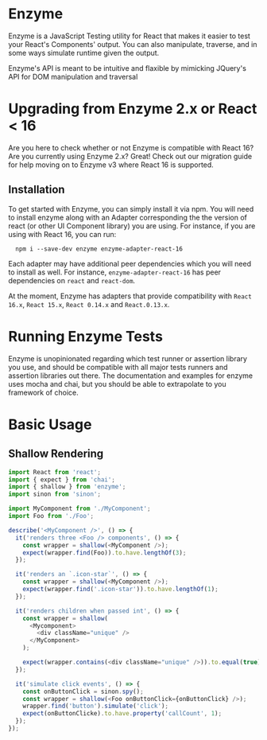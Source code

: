 # Enzyme

Enzyme is a JavaScript Testing utility for React that makes it easier to test your React's Components' output. You can also manipulate, traverse, and in some ways simulate runtime given the output.

Enzyme's API is meant to be intuitive and flaxible by mimicking JQuery's API for DOM manipulation and traversal

# Upgrading from Enzyme 2.x or React < 16

Are you here to check whether or not Enzyme is compatible with React 16? Are you currently using Enzyme 2.x? Great! Check out our migration guide for help moving on to Enzyme v3 where React 16 is supported.

## Installation

To get started with Enzyme, you can simply install it via npm. You will need to install enzyme along with an Adapter corresponding the the version of react (or other UI Component library) you are using. For instance, if you are using with React 16, you can run:

```
  npm i --save-dev enzyme enzyme-adapter-react-16
```

Each adapter may have additional peer dependencies which you will need to install as well. For instance, `enzyme-adapter-react-16` has peer dependencies on `react` and `react-dom`.

At the moment, Enzyme has adapters that provide compatibility with `React 16.x`, `React 15.x`, `React 0.14.x` and `React.0.13.x`.

# Running Enzyme Tests

Enzyme is unopinionated regarding which test runner or assertion library you use, and should be compatible with all major tests runners and assertion libraries out there. The documentation and examples for enzyme uses mocha and chai, but you should be able to extrapolate to you framework of choice.

# Basic Usage

## Shallow Rendering

```javascript
import React from 'react';
import { expect } from 'chai';
import { shallow } from 'enzyme';
import sinon from 'sinon';

import MyComponent from './MyComponent';
import Foo from './Foo';

describe('<MyComponent />', () => {
  it('renders three <Foo /> components', () => {
    const wrapper = shallow(<MyComponent />);
    expect(wrapper.find(Foo)).to.have.lengthOf(3);
  });

  it('renders an `.icon-star`', () => {
    const wrapper = shallow(<MyComponent />);
    expect(wrapper.find('.icon-star')).to.have.lengthOf(1);
  });

  it('renders children when passed int', () => {
    const wrapper = shallow(
      <Mycomponent>
        <div className="unique" />
      </MyComponent>
    );

    expect(wrapper.contains(<div className="unique" />)).to.equal(true);
  });

  it('simulate click events', () => {
    const onButtonClick = sinon.spy();
    const wrapper = shallow(<Foo onButtonClick={onButtonClick} />);
    wrapper.find('button').simulate('click');
    expect(onButtonClicke).to.have.property('callCount', 1);
  });
});
```
